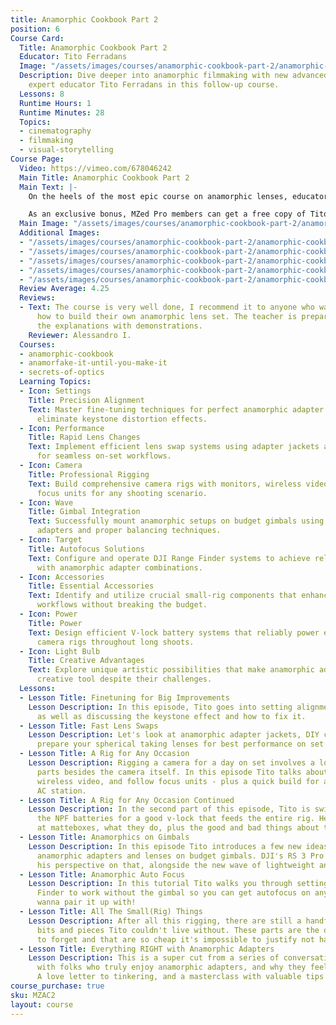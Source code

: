 ```yaml
---
title: Anamorphic Cookbook Part 2
position: 6
Course Card:
  Title: Anamorphic Cookbook Part 2
  Educator: Tito Ferradans
  Image: "/assets/images/courses/anamorphic-cookbook-part-2/anamorphic-cookbook-part-2.jpg"
  Description: Dive deeper into anamorphic filmmaking with new advanced lessons from
    expert educator Tito Ferradans in this follow-up course.
  Lessons: 8
  Runtime Hours: 1
  Runtime Minutes: 28
  Topics:
  - cinematography
  - filmmaking
  - visual-storytelling
Course Page:
  Video: https://vimeo.com/678046242
  Main Title: Anamorphic Cookbook Part 2
  Main Text: |-
    On the heels of the most epic course on anamorphic lenses, educator Tito Ferradans is back with brand new lessons in Anamorphic Cookbook Part 2.

    As an exclusive bonus, MZed Pro members can get a free copy of Tito Ferradans' "Anamorphic on a Budget" ebook with Member Discounts.
  Main Image: "/assets/images/courses/anamorphic-cookbook-part-2/anamorphic-cookbook-part-2-1.jpg"
  Additional Images:
  - "/assets/images/courses/anamorphic-cookbook-part-2/anamorphic-cookbook-part-2-2.jpg"
  - "/assets/images/courses/anamorphic-cookbook-part-2/anamorphic-cookbook-part-2-3.jpg"
  - "/assets/images/courses/anamorphic-cookbook-part-2/anamorphic-cookbook-part-2-4.jpg"
  - "/assets/images/courses/anamorphic-cookbook-part-2/anamorphic-cookbook-part-2-5.jpg"
  - "/assets/images/courses/anamorphic-cookbook-part-2/anamorphic-cookbook-part-2-6.jpg"
  Review Average: 4.25
  Reviews:
  - Text: The course is very well done, I recommend it to anyone who wants to learn
      how to build their own anamorphic lens set. The teacher is prepared and supports
      the explanations with demonstrations.
    Reviewer: Alessandro I.
  Courses:
  - anamorphic-cookbook
  - anamorfake-it-until-you-make-it
  - secrets-of-optics
  Learning Topics:
  - Icon: Settings
    Title: Precision Alignment
    Text: Master fine-tuning techniques for perfect anamorphic adapter alignment and
      eliminate keystone distortion effects.
  - Icon: Performance
    Title: Rapid Lens Changes
    Text: Implement efficient lens swap systems using adapter jackets and DIY clamps
      for seamless on-set workflows.
  - Icon: Camera
    Title: Professional Rigging
    Text: Build comprehensive camera rigs with monitors, wireless video, and follow
      focus units for any shooting scenario.
  - Icon: Wave
    Title: Gimbal Integration
    Text: Successfully mount anamorphic setups on budget gimbals using lightweight
      adapters and proper balancing techniques.
  - Icon: Target
    Title: Autofocus Solutions
    Text: Configure and operate DJI Range Finder systems to achieve reliable autofocus
      with anamorphic adapter combinations.
  - Icon: Accessories
    Title: Essential Accessories
    Text: Identify and utilize crucial small-rig components that enhance anamorphic
      workflows without breaking the budget.
  - Icon: Power
    Title: Power
    Text: Design efficient V-lock battery systems that reliably power entire anamorphic
      camera rigs throughout long shoots.
  - Icon: Light Bulb
    Title: Creative Advantages
    Text: Explore unique artistic possibilities that make anamorphic adapters a valuable
      creative tool despite their challenges.
  Lessons:
  - Lesson Title: Finetuning for Big Improvements
    Lesson Description: In this episode, Tito goes into setting alignment for good,
      as well as discussing the keystone effect and how to fix it.
  - Lesson Title: Fast Lens Swaps
    Lesson Description: Let's look at anamorphic adapter jackets, DIY clamps, and
      prepare your spherical taking lenses for best performance on set.
  - Lesson Title: A Rig for Any Occasion
    Lesson Description: Rigging a camera for a day on set involves a lot of extra
      parts besides the camera itself. In this episode Tito talks about monitors,
      wireless video, and follow focus units - plus a quick build for a remote 1st
      AC station.
  - Lesson Title: A Rig for Any Occasion Continued
    Lesson Description: In the second part of this episode, Tito is switching all
      the NPF batteries for a good v-lock that feeds the entire rig. He's also looking
      at matteboxes, what they do, plus the good and bad things about them.
  - Lesson Title: Anamorphics on Gimbals
    Lesson Description: In this episode Tito introduces a few new ideas about using
      anamorphic adapters and lenses on budget gimbals. DJI's RS 3 Pro has changed
      his perspective on that, alongside the new wave of lightweight anamorphics
  - Lesson Title: Anamorphic Auto Focus
    Lesson Description: In this tutorial Tito walks you through setting up DJI's Range
      Finder to work without the gimbal so you can get autofocus on any lens you might
      wanna pair it up with!
  - Lesson Title: All The Small(Rig) Things
    Lesson Description: After all this rigging, there are still a handful of small
      bits and pieces Tito couldn't live without. These parts are the ones we tend
      to forget and that are so cheap it's impossible to justify not having them.
  - Lesson Title: Everything RIGHT with Anamorphic Adapters
    Lesson Description: This is a super cut from a series of conversations Tito had
      with folks who truly enjoy anamorphic adapters, and why they feel that way!
      A love letter to tinkering, and a masterclass with valuable tips and tricks.
course_purchase: true
sku: MZAC2
layout: course
---
```



